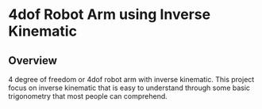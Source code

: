 # 4dof Robot Arm using Inverse Kinematic 
## Overview
4 degree of freedom or 4dof robot arm with inverse kinematic. This project focus on inverse kinematic that is easy to understand through some basic trigonometry that most people can comprehend.
